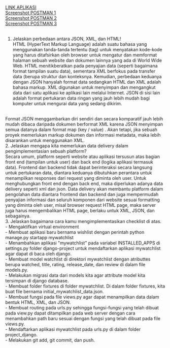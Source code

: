 [LINK APLIKASI](http://mvt-djangoapp.herokuapp.com/mywatchlist/) <br>
[Screenshot POSTMAN 1](https://drive.google.com/file/d/1-hvWSeRhYxg54zl_UGNE7WupSOxx9qt2/view?usp=sharing) <br>
[Screenshot POSTMAN 2](https://drive.google.com/file/d/11hz08V-ZO81CIUhrSynzhog_E8K2sEdE/view?usp=sharing) <br>
[Screenshot POSTMAN 3](https://drive.google.com/file/d/1VP6T1mwu3VFsJVlOWpt5LgU_vXgvtcTJ/view?usp=sharing) <br>
<br>
1. Jelaskan perbedaan antara JSON, XML, dan HTML! <br>
HTML (HyperText Markup Language) adalah suatu bahasa yang menggunakan tanda-tanda tertentu (tag) untuk menyatakan kode-kode yang harus ditafsirkan oleh browser untuk mengatur dan memformat halaman sebuah website dan dokumen lainnya yang ada di World Wide Web. HTML menitikberatkan pada penyajian data (seperti bagaimana format tampilan suatu data), sementara XML berfokus pada transfer data (berupa struktur dan konteksnya.
Kemudian, perbedaan keduanya dengan JSON hanyalah format data sedangkan HTML dan XML adalah bahasa markup. XML digunakan untuk menyimpan dan mengangkut data dari satu aplikasi ke aplikasi lain melalui Internet. JSON di sisi lain adalah format pertukaran data ringan yang jauh lebih mudah bagi komputer untuk mengurai data yang sedang dikirim.
<br>
Format JSON menggambarkan diri sendiri dan secara komparatif jauh lebih mudah dibaca daripada dokumen berformat XML karena JSON menyimpan semua datanya dalam format map (key / value) . Akan tetapi, jika sebuah proyek memerlukan markup dokumen dan informasi metadata, maka lebih disarankan untuk menggunakan XML.
<br>
2. Jelaskan mengapa kita memerlukan data delivery dalam pengimplementasian sebuah platform? <br>
Secara umum, platform seperti website atau aplikasi tersusun atas bagian front end (tampilan untuk user) dan back end (logika aplikasi termasuk data). Frontend dan backend tidak dapat berinteraksi secara langsung untuk pertukaran data, diantara keduanya dibutuhkan perantara untuk menampilkan responses dari request yang diminta oleh user. Untuk menghubungkan front end dengan back end, maka diperlukan adanya data delivery seperti xml dan json. Data delivery akan membantu platform dalam pengolahan data diantara frontend dan backend dan juga mempermudah penyajian informasi dan seluruh komponen dari website sesuai formatting yang diminta oleh user, misal browser request HTML page, maka server juga harus mengembalikan HTML page, berlaku untuk XML, JSON, dan sebagainya.
<br>
3. Jelaskan bagaimana cara kamu mengimplementasikan checklist di atas. <br>
- Mengaktifkan virtual environment <br>
- Membuat aplikasi baru bernama wishlist dengan perintah python manage.py startapp mywatchlist<br>
- Menambahkan aplikasi "mywatchlist" pada variabel INSTALLED_APPS di settings.py folder django-project untuk mendaftarkan aplikasi mywatchlist agar dapat di baca oleh django. <br>
- Membuat model watchlist di direktori mywatchlist dengan atributtes berupa watched, title, rating, release_date, dan review di dalam file models.py.<br>
- Melakukan migrasi data dari models kita agar attribute model kita tersimpan di django database.<br>
- Membuat folder fixtures di folder mywatchlist. Di dalam folder fixtures, kita buat file bernama initial_mywatchlist_data.json.<br>
- Membuat fungsi pada file views.py agar dapat menampilkan data dalam bentuk HTML, XML, dan JSON.<br>
- Membuat routing pada urls.py sehingga fungsi-fungsi yang telah dibuat pada view.py dapat ditampilkan pada web server dengan cara menambahkan path baru sesuai dengan fungsi yang telah dibuat pada file views.py. <br>
- Mendaftarkan aplikasi mywatchlist pada urls.py di dalam folder project_django. <br>
- Melakukan git add, git commit, dan push. <br>

